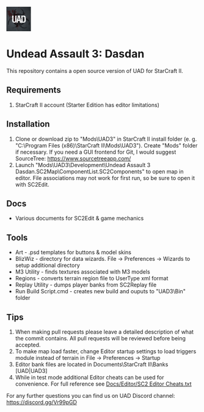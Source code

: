 ![picture](Docs/UAD_Logo.png) 
# Undead Assault 3: Dasdan 
This repository contains a open source version of UAD for StarCraft II.

## Requirements
1. StarCraft II account (Starter Edition has editor limitations)

## Installation
1. Clone or download zip to "Mods\UAD3" in StarCraft II install folder (e. g. "C:\Program Files (x86)\StarCraft II\Mods\UAD3"). Create "Mods" folder if necessary. If you need a GUI frontend for Git, I would suggest SourceTree: https://www.sourcetreeapp.com/
3. Launch "Mods\UAD3\Development\Undead Assault 3 Dasdan.SC2Map\ComponentList.SC2Components" to open map in editor. File associations may not work for first run, so be sure to open it with SC2Edit.

## Docs
* Various documents for SC2Edit & game mechanics

## Tools
* Art - .psd templates for buttons & model skins
* BlizWiz - directory for data wizards. File -> Preferences -> Wizards to setup additional directory
* M3 Utility - finds textures associated with M3 models
* Regions - converts terrain region file to UserType xml format
* Replay Utility - dumps player banks from SC2Replay file
* Run Build Script.cmd - creates new build and ouputs to "UAD3\Bin" folder

## Tips
1. When making pull requests please leave a detailed description of what the commit contains.  All pull requests will be reviewed before being accepted.
2. To make map load faster, change Editor startup settings to load triggers module instead of terrain in File -> Preferences -> Startup
3. Editor bank files are located in Documents\StarCraft II\Banks [UAD|UAD3]
4. While in test mode additional Editor cheats can be used for convenience. For full reference see [Docs/Editor/SC2 Editor Cheats.txt](https://github.com/R-P-S/UAD3/blob/main/Docs/Editor/SC2%20Editor%20Cheats.txt)

For any further questions you can find us on UAD Discord channel: https://discord.gg/Vr99pGD
